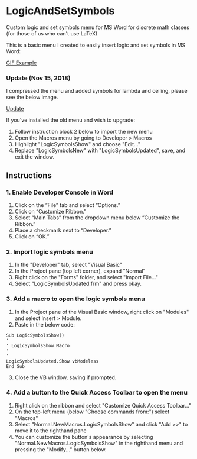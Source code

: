 # LogicAndSetSymbols
Custom logic and set symbols menu for MS Word for discrete math classes (for those of us who can't use LaTeX)

This is a basic menu I created to easily insert logic and set symbols in MS Word:

[GIF Example](https://i.imgur.com/qoi1XTd.gifv)

### Update (Nov 15, 2018)
I compressed the menu and added symbols for lambda and ceiling, please see the below image.

[Update](https://imgur.com/a/SMzb8UD)

If you've installed the old menu and wish to upgrade: 

1. Follow instruction block 2 below to import the new menu
2. Open the Macros menu by going to Developer > Macros
3. Highlight "LogicSymbolsShow" and choose "Edit..."
4. Replace "LogicSymbolsNew" with "LogicSymbolsUpdated", save, and exit the window.


## Instructions

### 1. Enable Developer Console in Word

1. Click on the “File” tab and select “Options.” 
2. Click on “Customize Ribbon.”
3. Select “Main Tabs” from the dropdown menu below “Customize the Ribbon.”
4. Place a checkmark next to “Developer.”
5. Click on “OK.”

### 2. Import logic symbols menu

1. In the "Developer" tab, select "Visual Basic"
2. In the Project pane (top left corner), expand "Normal"
3. Right click on the "Forms" folder, and select "Import File..."
4. Select "LogicSymbolsUpdated.frm" and press okay.

### 3. Add a macro to open the logic symbols menu

1. In the Project pane of the Visual Basic window, right click on "Modules" and select Insert > Module.
2. Paste in the below code:

```
Sub LogicSymbolsShow()
'
' LogicSymbolsShow Macro
'
'
LogicSymbolsUpdated.Show vbModeless
End Sub
```

3. Close the VB window, saving if prompted.

### 4. Add a button to the Quick Access Toolbar to open the menu

1. Right click on the ribbon and select "Customize Quick Access Toolbar..."
2. On the top-left menu (below "Choose commands from:") select "Macros"
3. Select "Normal.NewMacros.LogicSymbolsShow" and click "Add >>" to move it to the righthand pane
4. You can customize the button's appearance by selecting "Normal.NewMacros.LogicSymbolsShow" in the righthand menu
and pressing the "Modify..." button below.
